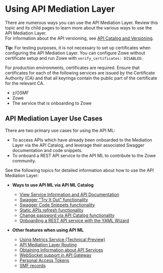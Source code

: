 # Using API Mediation Layer

There are numerous ways you can use the API Mediation Layer. Review this topic and its child pages to learn more about the various ways to use the API Mediation Layer.  
For information about the API versioning, see [API Catalog and Versioning](../../extend/extend-apiml/api-mediation-versioning.md).

**Tip:** 
For testing purposes, it is not necessary to set up certificates when configuring the API Mediation Layer. You can configure Zowe without certificate setup and run Zowe with `verify_certificates: DISABLED`.  

For production environments, certificates are required. Ensure that certificates for each of the following services are issued by the Certificate Authority (CA) and that all keyrings contain the public part of the certificate for the relevant CA.  

* z/OSMF
* Zowe
* The service that is onboarding to Zowe

## API Mediation Layer Use Cases

There are two primary use cases for using the API ML:

* To access APIs which have already been onboarded to the Mediation Layer via the API Catalog, and leverage their associated Swagger documentation and code snippets. 
* To onboard a REST API service to the API ML to contribute to the Zowe community.

See the following topics for detailed information about how to use the API Mediation Layer:  

*  **Ways to use API ML via API ML Catalog**  
    * [View Service Information and API Documentation](../api-mediation-view-service-information-and-api-doc.md)
    * [Swagger "Try It Out" functionality](../api-mediation-swagger-try-it-out.md)
    * [Swagger Code Snippets functionality](../api-mediation-swagger-code-snippets.md)
    * [Static APIs refresh functionality](../api-mediation-static-api-refresh.md)
    * [Change password via API Catalog functionality](../api-mediation-change-password-via-catalog.md) 
    * [Onboarding a REST API service with the YAML Wizard](../onboard-wizard.md)

* **Other features when using API ML**  
    * [Using Metrics Service (Technical Preview)](../api-mediation-metrics-service.md)
    * [API Mediation Layer Routing](../../extend/extend-apiml/api-mediation-routing.md)
    * [Obtaining Information about API Services](../../extend/extend-apiml/service-information.md)
    * [WebSocket support in API Gateway](../../extend/extend-apiml/websocket.md)
    * [Personal Access Tokens](../../user-guide/api-mediation/api-mediation-personal-access-token.md)
    * [SMF records](../../user-guide/api-mediation/api-mediation-smf.md)


